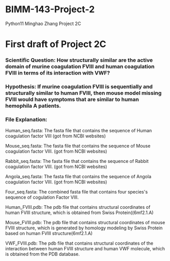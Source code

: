 # BIMM-143-Project-2
Python11 Minghao Zhang Project 2C

# First draft of Project 2C

### Scientific Question: How structurally similar are the active domain of murine coagulation FVIII and human coagulation FVIII in terms of its interaction with VWF?

### Hypothesis: If murine coagulation FVIII is sequentially and structurally similar to human FVIII, then mouse model missing FVIII would have symptoms that are similar to human hemophila A patients.

### File Explanation:
  
Human_seq.fasta: The fasta file that contains the sequence of Human coagulation factor VIII (got from NCBI websites)

Mouse_seq.fasta: The fasta file that contains the sequence of Mouse coagulation factor VIII. (got from NCBI websites)

Rabbit_seq.fasta: The fasta file that contains the sequence of Rabbit coagulation factor VIII. (got from NCBI websites)

Angola_seq.fasta: The fasta file that contains the sequence of Angola coagulation factor VIII. (got from NCBI websites)

Four_seq.fasta: The combined fasta file that contains four species's sequence of cogulation Factor VIII.

Human_FVIII.pdb: The pdb file that contains structural coordinates of human FVIII structure, which is obtained from Swiss Protein((6mf2.1.A)

Mouse_FVIII.pdb: The pdb file that contains structural coordinates of mouse FVIII structure, which is generated by homology modeling by Swiss Protein based on human FVIII structure(6mf2.1.A)

VWF_FVIII.pdb: The pdb file that contains structural coordinates of the interaction between human FVIII structure and human VWF molecule, which is obtained from the PDB database.
